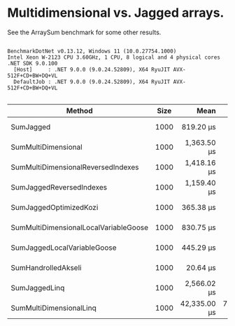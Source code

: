 # Multidimensional vs. Jagged arrays.

See the ArraySum benchmark for some other results.






```

BenchmarkDotNet v0.13.12, Windows 11 (10.0.27754.1000)
Intel Xeon W-2123 CPU 3.60GHz, 1 CPU, 8 logical and 4 physical cores
.NET SDK 9.0.100
  [Host]     : .NET 9.0.0 (9.0.24.52809), X64 RyuJIT AVX-512F+CD+BW+DQ+VL
  DefaultJob : .NET 9.0.0 (9.0.24.52809), X64 RyuJIT AVX-512F+CD+BW+DQ+VL


```
| Method                                | Size | Mean         | Error      | StdDev     | Ratio | RatioSD |
|-------------------------------------- |----- |-------------:|-----------:|-----------:|------:|--------:|
| SumJagged                             | 1000 |    819.20 μs |   8.579 μs |   6.698 μs |  0.60 |    0.01 |
| SumMultiDimensional                   | 1000 |  1,363.50 μs |  27.255 μs |  24.161 μs |  1.00 |    0.00 |
| SumMultiDimensionalReversedIndexes    | 1000 |  1,418.16 μs |  19.525 μs |  16.304 μs |  1.04 |    0.02 |
| SumJaggedReversedIndexes              | 1000 |  1,159.40 μs |  19.064 μs |  15.920 μs |  0.85 |    0.02 |
| SumJaggedOptimizedKozi                | 1000 |    365.38 μs |   6.323 μs |   5.605 μs |  0.27 |    0.01 |
| SumMultiDimensionalLocalVariableGoose | 1000 |    830.75 μs |   3.389 μs |   3.004 μs |  0.61 |    0.01 |
| SumJaggedLocalVariableGoose           | 1000 |    445.29 μs |   8.754 μs |  15.785 μs |  0.33 |    0.01 |
| SumHandrolledAkseli                   | 1000 |     20.64 μs |   0.401 μs |   0.446 μs |  0.02 |    0.00 |
| SumJaggedLinq                         | 1000 |  2,566.02 μs |  46.246 μs |  38.617 μs |  1.89 |    0.04 |
| SumMultiDimensionalLinq               | 1000 | 42,335.00 μs | 752.722 μs | 628.557 μs | 31.16 |    0.72 |
